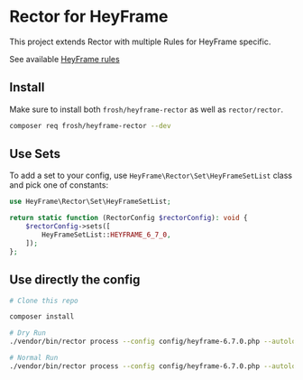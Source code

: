 # Rector for HeyFrame

This project extends Rector with multiple Rules for HeyFrame specific. 

See available [HeyFrame rules](/docs/rector_rules_overview.md)


## Install

Make sure to install both `frosh/heyframe-rector` as well as `rector/rector`.

```bash
composer req frosh/heyframe-rector --dev
```

## Use Sets

To add a set to your config, use `HeyFrame\Rector\Set\HeyFrameSetList` class and pick one of constants:

```php
use HeyFrame\Rector\Set\HeyFrameSetList;

return static function (RectorConfig $rectorConfig): void {
    $rectorConfig->sets([
        HeyFrameSetList::HEYFRAME_6_7_0,
    ]);
};
```

## Use directly the config

```bash
# Clone this repo

composer install

# Dry Run
./vendor/bin/rector process --config config/heyframe-6.7.0.php --autoload-file [HEYFRAME]/vendor/autoload.php [HEYFRAME]/custom/plugins/MyPlugin --dry-run

# Normal Run
./vendor/bin/rector process --config config/heyframe-6.7.0.php --autoload-file [HEYFRAME]/vendor/autoload.php [HEYFRAME]/custom/plugins/MyPlugin
```
